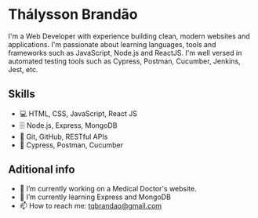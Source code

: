# Thálysson Brandão

I'm a Web Developer with experience building clean, modern websites and applications. I'm passionate about learning languages, tools and frameworks such as JavaScript, Node.js and ReactJS. I'm well versed in automated testing tools such as Cypress, Postman, Cucumber, Jenkins, Jest, etc.

## Skills
* 💻 HTML, CSS, JavaScript, React JS
* 🗄️ Node.js, Express, MongoDB
* 💼 Git, GitHub, RESTful APIs
* 💾 Cypress, Postman, Cucumber

## Aditional info
- 🔭 I’m currently working on a Medical Doctor's website.
- 🌱 I’m currently learning Express and MongoDB
- 📫 How to reach me: tqbrandao@gmail.com
